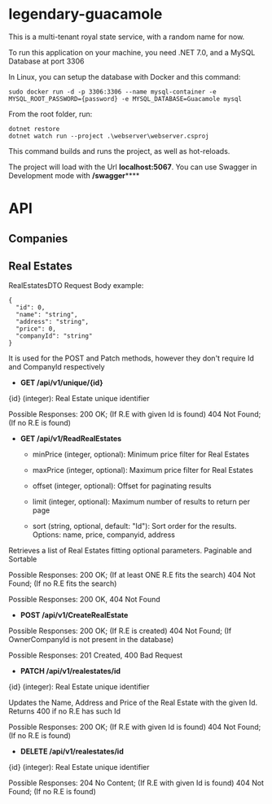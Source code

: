 # legendary-guacamole

This is a multi-tenant royal state service, with a random name for now.

To run this application on your machine, you need .NET 7.0, and a MySQL Database at port 3306

In Linux, you can setup the database with Docker and this command:
```shell
sudo docker run -d -p 3306:3306 --name mysql-container -e MYSQL_ROOT_PASSWORD={password} -e MYSQL_DATABASE=Guacamole mysql
```
From the root folder, run:

```shell
dotnet restore
dotnet watch run --project .\webserver\webserver.csproj
```
This command builds and runs the project, as well as hot-reloads.

The project will load with the Url **localhost:5067**. You can use Swagger in Development mode with **/swagger******

# API

## Companies



## Real Estates

RealEstatesDTO Request Body example:
```shell
{
  "id": 0,
  "name": "string",
  "address": "string",
  "price": 0,
  "companyId": "string"
}
```
It is used for the POST and Patch methods, however they don't require Id and CompanyId respectively


*  **GET /api/v1/unique/{id}**
    
{id} (integer): Real Estate unique identifier

Possible Responses:
200 OK; (If R.E with given Id is found)
404 Not Found; (If no R.E is found)


*  **GET /api/v1/ReadRealEstates**

    -  minPrice (integer, optional): Minimum price filter for Real Estates

    -  maxPrice (integer, optional): Maximum price filter for Real Estates

    -  offset (integer, optional): Offset for paginating results

    -  limit (integer, optional): Maximum number of results to return per page

    -  sort (string, optional, default: "Id"): Sort order for the results. Options: name, price, companyid, address

Retrieves a list of Real Estates fitting optional parameters. Paginable and Sortable

Possible Responses:
200 OK; (If at least ONE R.E fits the search)
404 Not Found; (If no R.E fits the search)

Possible Responses: 200 OK, 404 Not Found


*  **POST /api/v1/CreateRealEstate**

Possible Responses:
200 OK; (If R.E is created)
404 Not Found; (If OwnerCompanyId is not present in the database)

Possible Responses: 201 Created, 400 Bad Request


* **PATCH /api/v1/realestates/id**

{id} (integer): Real Estate unique identifier

Updates the Name, Address and Price of the Real Estate with the given Id. Returns 400 if no R.E has such Id

Possible Responses:
200 OK; (If R.E with given Id is found)
404 Not Found; (If no R.E is found)


* **DELETE /api/v1/realestates/id**

{id} (integer): Real Estate unique identifier

Possible Responses:
204 No Content; (If R.E with given Id is found)
404 Not Found; (If no R.E is found)
